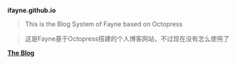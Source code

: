 **ifayne.github.io**
> This is the Blog System of Fayne based on Octopress

>  这是Fayne基于Octopress搭建的个人博客网站，不过现在没有怎么使用了

**[The Blog](https://ifayne.github.io)**

